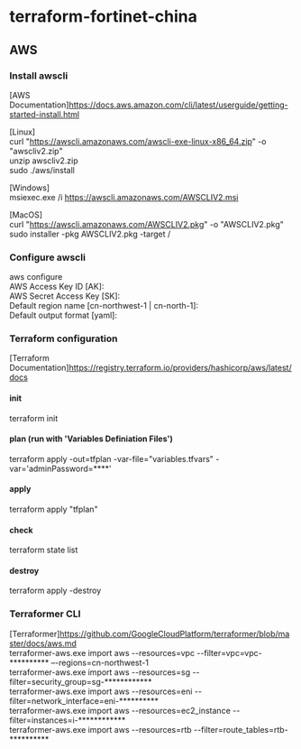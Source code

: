 # terraform-fortinet-china
## AWS



### Install awscli
[AWS Documentation]https://docs.aws.amazon.com/cli/latest/userguide/getting-started-install.html  

[Linux]  
curl "https://awscli.amazonaws.com/awscli-exe-linux-x86_64.zip" -o "awscliv2.zip"  
unzip awscliv2.zip  
sudo ./aws/install  

[Windows]  
msiexec.exe /i https://awscli.amazonaws.com/AWSCLIV2.msi  

[MacOS]  
curl "https://awscli.amazonaws.com/AWSCLIV2.pkg" -o "AWSCLIV2.pkg"  
sudo installer -pkg AWSCLIV2.pkg -target /  



### Configure awscli
aws configure  
AWS Access Key ID [AK]:  
AWS Secret Access Key [SK]:  
Default region name [cn-northwest-1 | cn-north-1]:  
Default output format [yaml]:  



### Terraform configuration
[Terraform Documentation]https://registry.terraform.io/providers/hashicorp/aws/latest/docs
#### init
terraform init

#### plan (run with 'Variables Definiation Files')
terraform apply -out=tfplan -var-file="variables.tfvars" -var='adminPassword=****'

#### apply
terraform apply "tfplan"

#### check
terraform state list

#### destroy
terraform apply -destroy



### Terraformer CLI
[Terraformer]https://github.com/GoogleCloudPlatform/terraformer/blob/master/docs/aws.md  
terraformer-aws.exe import aws --resources=vpc --filter=vpc=vpc-********** –-regions=cn-northwest-1  
terraformer-aws.exe import aws --resources=sg --filter=security_group=sg-************  
terraformer-aws.exe import aws --resources=eni --filter=network_interface=eni-**********  
terraformer-aws.exe import aws --resources=ec2_instance --filter=instances=i-************  
terraformer-aws.exe import aws --resources=rtb --filter=route_tables=rtb-**********  